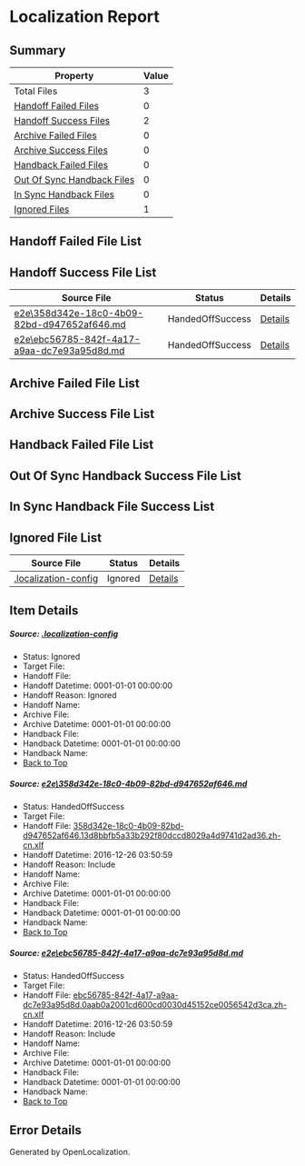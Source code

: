 # <a name='report-top'></a> Localization Report

## Summary
 Property | Value 
 -------- | ----- 
 Total Files | 3
[ Handoff Failed Files ](#handoff-failed-list)| 0
[ Handoff Success Files ](#handoff-success-list)| 2
[ Archive Failed Files ](#archive-failed-list)| 0
[ Archive Success Files ](#archive-success-list)| 0
[ Handback Failed Files ](#handback-failed-list)| 0
[ Out Of Sync Handback Files ](#outofsync-handback-success-list)| 0
[ In Sync Handback Files ](#insync-handback-success-list)| 0
[ Ignored Files ](#ignored-list)| 1

## <a name='handoff-failed-list'></a> Handoff Failed File List

## <a name='handoff-success-list'></a> Handoff Success File List
 Source File | Status | Details 
 ----------- | ------ | ------- 
 [e2e\358d342e-18c0-4b09-82bd-d947652af646.md](https://github.com/OpenLocalizationTestOrg/ol-test0/blob/db091be284228df0095e85ce804a64c21bd34a24/e2e/358d342e-18c0-4b09-82bd-d947652af646.md) | HandedOffSuccess | [Details](#bd9b07796e9f11e59b156a2ce53c92c29e9a95a81)
 [e2e\ebc56785-842f-4a17-a9aa-dc7e93a95d8d.md](https://github.com/OpenLocalizationTestOrg/ol-test0/blob/db091be284228df0095e85ce804a64c21bd34a24/e2e/ebc56785-842f-4a17-a9aa-dc7e93a95d8d.md) | HandedOffSuccess | [Details](#f0505985f7891ec7662bba858f1dd27bad6d5a602)

## <a name='archive-failed-list'></a> Archive Failed File List

## <a name='archive-success-list'></a> Archive Success File List

## <a name='handback-failed-list'></a> Handback Failed File List

## <a name='outofsync-handback-success-list'></a> Out Of Sync Handback Success File List

## <a name='insync-handback-success-list'></a> In Sync Handback File Success List

## <a name='ignored-list'></a> Ignored File List
 Source File | Status | Details 
 ----------- | ------ | ------- 
 [.localization-config](https://github.com/OpenLocalizationTestOrg/ol-test0/blob/db091be284228df0095e85ce804a64c21bd34a24/.localization-config) | Ignored | [Details](#cb0632cf59c1387fc1742bfb9fa3c47f87e2e5c90)

## Item Details
##### <a name='cb0632cf59c1387fc1742bfb9fa3c47f87e2e5c90'></a> Source: [.localization-config](https://github.com/OpenLocalizationTestOrg/ol-test0/blob/db091be284228df0095e85ce804a64c21bd34a24/.localization-config)
* Status: Ignored
* Target File: 
* Handoff File: 
* Handoff Datetime: 0001-01-01 00:00:00
* Handoff Reason: Ignored
* Handoff Name: 
* Archive File: 
* Archive Datetime: 0001-01-01 00:00:00
* Handback File: 
* Handback Datetime: 0001-01-01 00:00:00
* Handback Name: 
* [Back to Top](#report-top)

##### <a name='bd9b07796e9f11e59b156a2ce53c92c29e9a95a81'></a> Source: [e2e\358d342e-18c0-4b09-82bd-d947652af646.md](https://github.com/OpenLocalizationTestOrg/ol-test0/blob/db091be284228df0095e85ce804a64c21bd34a24/e2e/358d342e-18c0-4b09-82bd-d947652af646.md)
* Status: HandedOffSuccess
* Target File: 
* Handoff File: [358d342e-18c0-4b09-82bd-d947652af646.13d8bbfb5a33b292f80dccd8029a4d9741d2ad36.zh-cn.xlf](https://github.com/OpenLocalizationTestOrg/ol-test0-handoff/blob/822c82b13dffd388435df1bf2f1f1ddb364c0a2b/ol-handoff/OpenLocalizationTestOrg/ol-test0-zhcn/shujia/mt/358d342e-18c0-4b09-82bd-d947652af646.13d8bbfb5a33b292f80dccd8029a4d9741d2ad36.zh-cn.xlf)
* Handoff Datetime: 2016-12-26 03:50:59
* Handoff Reason: Include
* Handoff Name: 
* Archive File: 
* Archive Datetime: 0001-01-01 00:00:00
* Handback File: 
* Handback Datetime: 0001-01-01 00:00:00
* Handback Name: 
* [Back to Top](#report-top)

##### <a name='f0505985f7891ec7662bba858f1dd27bad6d5a602'></a> Source: [e2e\ebc56785-842f-4a17-a9aa-dc7e93a95d8d.md](https://github.com/OpenLocalizationTestOrg/ol-test0/blob/db091be284228df0095e85ce804a64c21bd34a24/e2e/ebc56785-842f-4a17-a9aa-dc7e93a95d8d.md)
* Status: HandedOffSuccess
* Target File: 
* Handoff File: [ebc56785-842f-4a17-a9aa-dc7e93a95d8d.0aab0a2001cd600cd0030d45152ce0056542d3ca.zh-cn.xlf](https://github.com/OpenLocalizationTestOrg/ol-test0-handoff/blob/822c82b13dffd388435df1bf2f1f1ddb364c0a2b/ol-handoff/OpenLocalizationTestOrg/ol-test0-zhcn/shujia/mt/ebc56785-842f-4a17-a9aa-dc7e93a95d8d.0aab0a2001cd600cd0030d45152ce0056542d3ca.zh-cn.xlf)
* Handoff Datetime: 2016-12-26 03:50:59
* Handoff Reason: Include
* Handoff Name: 
* Archive File: 
* Archive Datetime: 0001-01-01 00:00:00
* Handback File: 
* Handback Datetime: 0001-01-01 00:00:00
* Handback Name: 
* [Back to Top](#report-top)


## Error Details

Generated by OpenLocalization.
